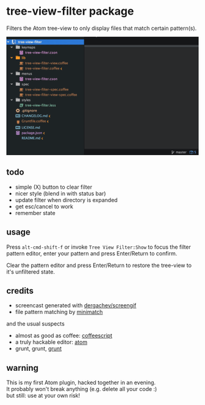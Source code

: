 # tree-view-filter package

Filters the Atom tree-view to only display files that match certain pattern(s).

![screencast](https://raw.githubusercontent.com/monsterkodi/tree-view-filter/master/screencast.gif)

## todo

* simple (X) button to clear filter
* nicer style (blend in with status bar)
* update filter when directory is expanded
* get esc/cancel to work
* remember state

## usage

Press `alt-cmd-shift-f` or invoke `Tree View Filter:Show` to focus the filter pattern editor, 
enter your pattern and press Enter/Return to confirm.

Clear the pattern editor and press Enter/Return to restore the tree-view to it's unfiltered state.

## credits

* screencast generated with [dergachev/screengif](https://github.com/dergachev/screengif)
* file pattern matching by [minimatch](https://www.npmjs.com/package/minimatch)

and the usual suspects

* almost as good as coffee: [coffeescript](http://coffeescript.org/)
* a truly hackable editor: [atom](https://atom.io/)
* grunt, grunt, [grunt](http://gruntjs.com/)

## warning

This is my first Atom plugin, hacked together in an evening.  
It probably won't break anything (e.g. delete all your code :)  
but still: use at your own risk!
